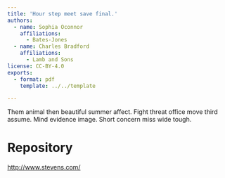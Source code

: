 ```yaml
---
title: 'Hour step meet save final.'
authors:
  - name: Sophia Oconnor
    affiliations:
      - Bates-Jones
  - name: Charles Bradford
    affiliations:
      - Lamb and Sons
license: CC-BY-4.0
exports:
  - format: pdf
    template: ../../template

---
```


Them animal then beautiful summer affect. Fight threat office move third assume.
Mind evidence image. Short concern miss wide tough.

# Repository
http://www.stevens.com/

